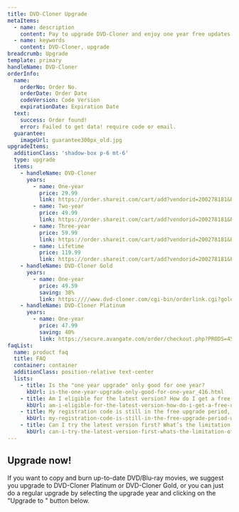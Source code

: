```yaml
---
title: DVD-Cloner Upgrade
metaItems:
  - name: description
    content: Pay to upgrade DVD-Cloner and enjoy one year free updates.
  - name: keywords
    content: DVD-Cloner, upgrade
breadcrumb: Upgrade
template: primary 
handleName: DVD-Cloner 
orderInfo:
  name:
    orderNo: Order No.
    orderDate: Order Date
    codeVersion: Code Version
    expirationDate: Expiration Date
  text:  
    success: Order found!
    error: Failed to get data! require code or email.
  guarantee:
    imageUrl: guarantee300px_old.jpg
upgradeItems:
  additionClass: 'shadow-box p-6 mt-6'
  type: upgrade
  items:
    - handleName: DVD-Cloner
      years:
        - name: One-year
          price: 29.99
          link: https://order.shareit.com/cart/add?vendorid=200278181&PRODUCT[300863414]=1&ADD[300863414][ADDITIONAL1]=      
        - name: Two-year
          price: 49.99
          link: https://order.shareit.com/cart/add?vendorid=200278181&PRODUCT[300863415]=1&ADD[300863415][ADDITIONAL1]=   
        - name: Three-year
          price: 59.99
          link: https://order.shareit.com/cart/add?vendorid=200278181&PRODUCT[300863416]=1&ADD[300863416][ADDITIONAL1]=     
        - name: Lifetime
          price: 119.99
          link: https://order.shareit.com/cart/add?vendorid=200278181&PRODUCT[300863419]=1&ADD[300863419][ADDITIONAL1]=  
    - handleName: DVD-Cloner Gold
      years:
        - name: One-year
          price: 49.59
          saving: 38%
          link: https:////www.dvd-cloner.com/cgi-bin/orderlink.cgi?gold=y&code=upgradedg
    - handleName: DVD-Cloner Platinum
      years:
        - name: One-year
          price: 47.99
          saving: 40%
          link: https://secure.avangate.com/order/checkout.php?PRODS=4537842&QTY=1&CART=1&COUPON=ssv23fahg   
faqList:
  name: product faq
  title: FAQ
  container: container
  additionClass: position-relative text-center
  lists:
    - title: Is the "one year upgrade" only good for one year?
      kbUrl: is-the-one-year-upgrade-only-good-for-one-year_416.html
    - title: Am I eligible for the latest version? How do I get a free upgrade?
      kbUrl: am-i-eligible-for-the-latest-version-how-do-i-get-a-free-upgrade_417.html
    - title: My registration code is still in the free upgrade period, why did your system want to charge me again?
      kbUrl: my-registration-code-is-still-in-the-free-upgrade-period-why-did-your-system-want-to-charge-me-again_421.html
    - title: Can I try the latest version first? What’s the limitation of the free trial version?
      kbUrl: can-i-try-the-latest-version-first-whats-the-limitation-of-the-free-trial-version_415.html              
---
```


## Upgrade now! 

If you want to copy and burn up-to-date DVD/Blu-ray movies, we suggest you upgrade to DVD-Cloner Platinum or DVD-Cloner Gold, or you can just do a regular upgrade by selecting the upgrade year and clicking on the "Upgrade to  **<item-info :handlename="handleName"></item-info>**" button below.